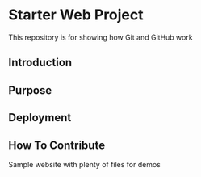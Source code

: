 # Starter Web Project

This repository is for showing how Git and GitHub work

## Introduction
## Purpose
## Deployment
## How To Contribute

Sample website with plenty of files for demos
